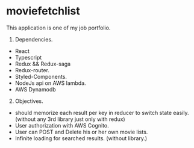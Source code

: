 # moviefetchlist

This application is one of my job portfolio.

1) Dependencies.
- React
- Typescript
- Redux && Redux-saga
- Redux-router.
- Styled-Components.
- NodeJs api on AWS lambda.
- AWS Dynamodb

2) Objectives.
- should memorize each result per key in reducer to switch state easily.
(without any 3rd library just only with redux)
- User authorization with AWS Cognito.
- User can POST and Delete his or her own movie lists.
- Infinite loading for searched results.
(without library.)
